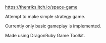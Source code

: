 https://thenriks.itch.io/space-game

Attempt to make simple strategy game.

Currently only basic gameplay is implemented.

Made using DragonRuby Game Toolkit.
